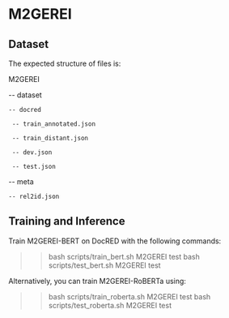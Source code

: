 # M2GEREI

## Dataset
The expected structure of files is:

M2GEREI

  -- dataset
 
    -- docred
 
     -- train_annotated.json   
 
     -- train_distant.json
 
     -- dev.json
     
     -- test.json
 
   -- meta
 
    -- rel2id.json
 
 ## Training and Inference
 
 Train M2GEREI-BERT on DocRED with the following commands:

>> bash scripts/train_bert.sh M2GEREI test 
>> bash scripts/test_bert.sh M2GEREI test 

Alternatively, you can train M2GEREI-RoBERTa using:

>> bash scripts/train_roberta.sh M2GEREI test 
>> bash scripts/test_roberta.sh M2GEREI test 
